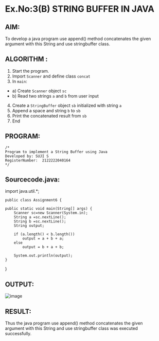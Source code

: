 # Ex.No:3(B) STRING BUFFER IN JAVA

## AIM:
To develop a java program use append() method concatenates the given argument with this String and use stringbuffer class.

## ALGORITHM :
1.	Start the program.
2.	Import `Scanner` and define class `concat`
3.	In `main`:
-	a) Create `Scanner` object `sc`
-	b) Read two strings `a` and `b` from user input
4.	Create a `StringBuffer` object `sb` initialized with string `a`
5.	Append a space and string `b` to `sb`
6.	Print the concatenated result from `sb`
7.	End
## PROGRAM:
 ```
/*
Program to implement a String Buffer using Java
Developed by: SUJI S
RegisterNumber:  2122222040164
*/
```

## Sourcecode.java:


import java.util.*;
	    
		
	public class Assignment6 {

	public static void main(String[] args) {
		Scanner sc=new Scanner(System.in);
		String a =sc.nextLine();
		String b =sc.nextLine();
		String output;

		if (a.length() < b.length()) 
			output = a + b + a;
		else
			output = b + a + b;
		
		System.out.println(output);
	}

}
## OUTPUT:
![image](C:\Users\Admin\Documents\im.PNG)
## RESULT:
Thus the java program use append() method concatenates the given argument with this String and use stringbuffer class was executed successfully.
